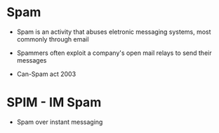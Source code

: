 # Spam

- Spam is an activity that abuses eletronic messaging systems, most commonly through email

- Spammers often exploit a company's open mail relays to send their messages

- Can-Spam act 2003

# SPIM - IM Spam

- Spam over instant messaging

